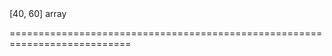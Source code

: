 <!--**
/*-------------------------------------------
    Auto-generated file. Do not modify.
-------------------------------------------

**-->
<!--merge--><!--/merge-->
<!--default-->[40, 60]<!--/default-->
<!--type-->array<!--/type-->
===========================================================================
